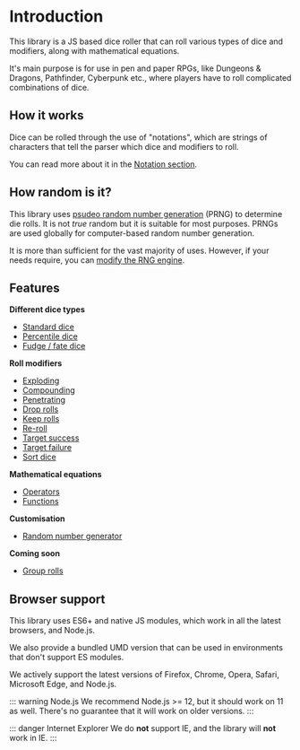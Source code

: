 # Introduction

This library is a JS based dice roller that can roll various types of dice and modifiers, along with mathematical equations.

It's main purpose is for use in pen and paper RPGs, like Dungeons & Dragons, Pathfinder, Cyberpunk etc., where players have to roll complicated combinations of dice.


## How it works

Dice can be rolled through the use of "notations", which are strings of characters that tell the parser which dice and modifiers to roll.

You can read more about it in the [Notation section](notation/readme.md).


## How random is it?

This library uses [psudeo random number generation](https://en.wikipedia.org/wiki/Pseudorandom_number_generator) (PRNG) to determine die rolls. It is not _true_ random but it is suitable for most purposes. PRNGs are used globally for computer-based random number generation.

It is more than sufficient for the vast majority of uses. However, if your needs require, you can [modify the RNG engine](customisation.md#random-number-generation).


## Features

**Different dice types**

* [Standard dice](notation/dice.md#standard-dn)
* [Percentile dice](notation/dice.md#percentile-dice-d)
* [Fudge / fate dice](notation/dice.md#fudge--fate-dice-df--df2--df1)

**Roll modifiers**

* [Exploding](notation/modifiers.md#exploding---cp)
* [Compounding](notation/modifiers.md#compounding---cp)
* [Penetrating](notation/modifiers.md#penetrating-p--p--pcp--pcp)
* [Drop rolls](notation/modifiers.md#drop-dn--dhn--dln)
* [Keep rolls](notation/modifiers.md#keep-kn--khn--kln)
* [Re-roll](notation/modifiers.md#re-roll-r--ro--rcp--rocp)
* [Target success](notation/modifiers.md#target-success--dice-pool-cp)
* [Target failure](notation/modifiers.md#target-failures--dice-pool-fcp)
* [Sort dice](notation/modifiers.md#sorting-s--sa--sd)

**Mathematical equations**

* [Operators](notation/maths.md#operators)
* [Functions](notation/maths.md#functions)

**Customisation**

* [Random number generator](customisation.md#random-number-generator) <Badge text="New" vertical="middle"/>

**Coming soon**

* [Group rolls](notation/group-rolls.md)


## Browser support

This library uses ES6+ and native JS modules, which work in all the latest browsers, and Node.js.

We also provide a bundled UMD version that can be used in environments that don't support ES modules.

We actively support the latest versions of Firefox, Chrome, Opera, Safari, Microsoft Edge, and Node.js.

::: warning Node.js
We recommend Node.js >= 12, but it should work on 11 as well.
There's no guarantee that it will work on older versions.
:::

::: danger Internet Explorer
We do **not** support IE, and the library will **not** work in IE.
:::
